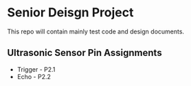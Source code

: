 # Senior Deisgn Project

This repo will contain mainly test code and design documents.

## Ultrasonic Sensor Pin Assignments
* Trigger - P2.1
* Echo    - P2.2

